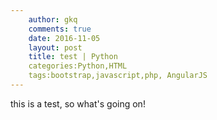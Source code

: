```yaml
---
    author: gkq
    comments: true
    date: 2016-11-05
    layout: post
    title: test | Python
    categories:Python,HTML
    tags:bootstrap,javascript,php, AngularJS
---
```

this is a test, so what's going on!
